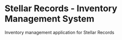 # Stellar Records - Inventory Management System
Inventory management application for Stellar Records
